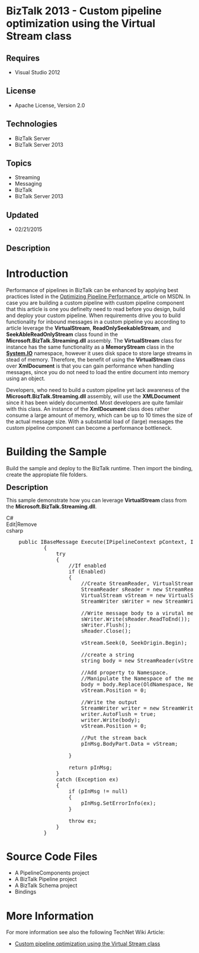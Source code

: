# BizTalk 2013 - Custom pipeline optimization using the Virtual Stream class
## Requires
- Visual Studio 2012
## License
- Apache License, Version 2.0
## Technologies
- BizTalk Server
- BizTalk Server 2013
## Topics
- Streaming
- Messaging
- BizTalk
- BizTalk Server 2013
## Updated
- 02/21/2015
## Description

<h1>Introduction</h1>
<p>Performance of pipelines in BizTalk can be enhanced by applying best practices listed in the
<a href="http://msdn.microsoft.com/en-us/library/ee377071%28v=bts.70%29.aspx" target="_blank">
Optimizing Pipeline Performance <img title="This link is external to TechNet Wiki. It will open in a new window." src="-10_5f00_external.png" border="0" alt="">
</a>article on MSDN. In case you are building a custom pipeline with custom pipeline component that this article is one you definelty need to read before you design, build and deploy your custom pipeline. When requirements drive you to build functionality for
 inbound messages in a custom pipeline you according to article leverage the <strong>
VirtualStream</strong>, <strong>ReadOnlySeekableStream</strong>, and <strong>SeekAbleReadOnlyStream</strong> class found in the
<strong>Microsoft.BizTalk.Streaming.dll</strong> assembly. The <strong>VirtualStream</strong> class for instance has the same functionality as a
<strong>MemoryStream</strong> class in the <strong><a class="libraryLink" href="https://msdn.microsoft.com/en-US/library/System.IO.aspx" target="_blank" title="Auto generated link to System.IO">System.IO</a></strong> namespace, however it uses disk space to store large streams in stead of memory. Therefore, the benefit of using the
<strong>VirtualStream</strong> class over <strong>XmlDocument</strong> is that you can gain performance when handling messages, since you do not need to load the entire document into memory using an object.</p>
<p>Developers, who need to build a custom pipeline yet lack awareness of the <strong>
Microsoft.BizTalk.Streaming.dll</strong> assembly, will use the <strong>XMLDocument</strong> since it has been widely documented. Most developers are quite familair with this class. An instance of the
<strong>XmlDocument</strong> class does rather consume a large amount of memory, which can be up to 10 times the size of the actual message size. With a substantial load of (large) messages the custom pipeline component can become a performance bottleneck.</p>
<h1><span>Building the Sample</span></h1>
<p>Build the sample and deploy to the BizTalk runtime. Then import the binding, create the appropiate file folders.<em><br>
</em></p>
<p><span style="font-size:20px; font-weight:bold">Description</span></p>
<p>This sample demonstrate how you can leverage <strong>VirtualStream </strong>class from the
<strong>Microsoft.BizTalk.Streaming.dll</strong>.</p>
<div class="scriptcode">
<div class="pluginEditHolder" pluginCommand="mceScriptCode">
<div class="title"><span>C#</span></div>
<div class="pluginLinkHolder"><span class="pluginEditHolderLink">Edit</span>|<span class="pluginRemoveHolderLink">Remove</span></div>
<span class="hidden">csharp</span>

<div class="preview">
<pre class="csharp">&nbsp;&nbsp;&nbsp;&nbsp;<span class="cs__keyword">public</span>&nbsp;IBaseMessage&nbsp;Execute(IPipelineContext&nbsp;pContext,&nbsp;IBaseMessage&nbsp;pInMsg)&nbsp;
&nbsp;&nbsp;&nbsp;&nbsp;&nbsp;&nbsp;&nbsp;&nbsp;&nbsp;&nbsp;&nbsp;&nbsp;{&nbsp;
&nbsp;&nbsp;&nbsp;&nbsp;&nbsp;&nbsp;&nbsp;&nbsp;&nbsp;&nbsp;&nbsp;&nbsp;&nbsp;&nbsp;&nbsp;&nbsp;<span class="cs__keyword">try</span>&nbsp;
&nbsp;&nbsp;&nbsp;&nbsp;&nbsp;&nbsp;&nbsp;&nbsp;&nbsp;&nbsp;&nbsp;&nbsp;&nbsp;&nbsp;&nbsp;&nbsp;{&nbsp;
&nbsp;&nbsp;&nbsp;&nbsp;&nbsp;&nbsp;&nbsp;&nbsp;&nbsp;&nbsp;&nbsp;&nbsp;&nbsp;&nbsp;&nbsp;&nbsp;&nbsp;&nbsp;&nbsp;&nbsp;<span class="cs__com">//If&nbsp;enabled</span>&nbsp;
&nbsp;&nbsp;&nbsp;&nbsp;&nbsp;&nbsp;&nbsp;&nbsp;&nbsp;&nbsp;&nbsp;&nbsp;&nbsp;&nbsp;&nbsp;&nbsp;&nbsp;&nbsp;&nbsp;&nbsp;<span class="cs__keyword">if</span>&nbsp;(Enabled)&nbsp;
&nbsp;&nbsp;&nbsp;&nbsp;&nbsp;&nbsp;&nbsp;&nbsp;&nbsp;&nbsp;&nbsp;&nbsp;&nbsp;&nbsp;&nbsp;&nbsp;&nbsp;&nbsp;&nbsp;&nbsp;{&nbsp;
&nbsp;&nbsp;&nbsp;&nbsp;&nbsp;&nbsp;&nbsp;&nbsp;&nbsp;&nbsp;&nbsp;&nbsp;&nbsp;&nbsp;&nbsp;&nbsp;&nbsp;&nbsp;&nbsp;&nbsp;&nbsp;&nbsp;&nbsp;&nbsp;<span class="cs__com">//Create&nbsp;StreamReader,&nbsp;VirtualStream&nbsp;and&nbsp;StreamWriter&nbsp;instance</span>&nbsp;
&nbsp;&nbsp;&nbsp;&nbsp;&nbsp;&nbsp;&nbsp;&nbsp;&nbsp;&nbsp;&nbsp;&nbsp;&nbsp;&nbsp;&nbsp;&nbsp;&nbsp;&nbsp;&nbsp;&nbsp;&nbsp;&nbsp;&nbsp;&nbsp;StreamReader&nbsp;sReader&nbsp;=&nbsp;<span class="cs__keyword">new</span>&nbsp;StreamReader(pInMsg.BodyPart.Data);&nbsp;
&nbsp;&nbsp;&nbsp;&nbsp;&nbsp;&nbsp;&nbsp;&nbsp;&nbsp;&nbsp;&nbsp;&nbsp;&nbsp;&nbsp;&nbsp;&nbsp;&nbsp;&nbsp;&nbsp;&nbsp;&nbsp;&nbsp;&nbsp;&nbsp;VirtualStream&nbsp;vStream&nbsp;=&nbsp;<span class="cs__keyword">new</span>&nbsp;VirtualStream();&nbsp;
&nbsp;&nbsp;&nbsp;&nbsp;&nbsp;&nbsp;&nbsp;&nbsp;&nbsp;&nbsp;&nbsp;&nbsp;&nbsp;&nbsp;&nbsp;&nbsp;&nbsp;&nbsp;&nbsp;&nbsp;&nbsp;&nbsp;&nbsp;&nbsp;StreamWriter&nbsp;sWriter&nbsp;=&nbsp;<span class="cs__keyword">new</span>&nbsp;StreamWriter(vStream);&nbsp;
&nbsp;&nbsp;&nbsp;&nbsp;&nbsp;&nbsp;
&nbsp;&nbsp;&nbsp;&nbsp;&nbsp;&nbsp;&nbsp;&nbsp;&nbsp;&nbsp;&nbsp;&nbsp;&nbsp;&nbsp;&nbsp;&nbsp;&nbsp;&nbsp;&nbsp;&nbsp;&nbsp;&nbsp;&nbsp;&nbsp;<span class="cs__com">//Write&nbsp;message&nbsp;body&nbsp;to&nbsp;a&nbsp;virutal&nbsp;memory&nbsp;stream</span>&nbsp;
&nbsp;&nbsp;&nbsp;&nbsp;&nbsp;&nbsp;&nbsp;&nbsp;&nbsp;&nbsp;&nbsp;&nbsp;&nbsp;&nbsp;&nbsp;&nbsp;&nbsp;&nbsp;&nbsp;&nbsp;&nbsp;&nbsp;&nbsp;&nbsp;sWriter.Write(sReader.ReadToEnd());&nbsp;
&nbsp;&nbsp;&nbsp;&nbsp;&nbsp;&nbsp;&nbsp;&nbsp;&nbsp;&nbsp;&nbsp;&nbsp;&nbsp;&nbsp;&nbsp;&nbsp;&nbsp;&nbsp;&nbsp;&nbsp;&nbsp;&nbsp;&nbsp;&nbsp;sWriter.Flush();&nbsp;
&nbsp;&nbsp;&nbsp;&nbsp;&nbsp;&nbsp;&nbsp;&nbsp;&nbsp;&nbsp;&nbsp;&nbsp;&nbsp;&nbsp;&nbsp;&nbsp;&nbsp;&nbsp;&nbsp;&nbsp;&nbsp;&nbsp;&nbsp;&nbsp;sReader.Close();&nbsp;
&nbsp;&nbsp;&nbsp;&nbsp;&nbsp;&nbsp;
&nbsp;&nbsp;&nbsp;&nbsp;&nbsp;&nbsp;&nbsp;&nbsp;&nbsp;&nbsp;&nbsp;&nbsp;&nbsp;&nbsp;&nbsp;&nbsp;&nbsp;&nbsp;&nbsp;&nbsp;&nbsp;&nbsp;&nbsp;&nbsp;vStream.Seek(<span class="cs__number">0</span>,&nbsp;SeekOrigin.Begin);&nbsp;
&nbsp;&nbsp;&nbsp;&nbsp;&nbsp;&nbsp;
&nbsp;&nbsp;&nbsp;&nbsp;&nbsp;&nbsp;&nbsp;&nbsp;&nbsp;&nbsp;&nbsp;&nbsp;&nbsp;&nbsp;&nbsp;&nbsp;&nbsp;&nbsp;&nbsp;&nbsp;&nbsp;&nbsp;&nbsp;&nbsp;<span class="cs__com">//create&nbsp;a&nbsp;string</span>&nbsp;
&nbsp;&nbsp;&nbsp;&nbsp;&nbsp;&nbsp;&nbsp;&nbsp;&nbsp;&nbsp;&nbsp;&nbsp;&nbsp;&nbsp;&nbsp;&nbsp;&nbsp;&nbsp;&nbsp;&nbsp;&nbsp;&nbsp;&nbsp;&nbsp;<span class="cs__keyword">string</span>&nbsp;body&nbsp;=&nbsp;<span class="cs__keyword">new</span>&nbsp;StreamReader(vStream).ReadToEnd();&nbsp;
&nbsp;&nbsp;&nbsp;&nbsp;&nbsp;&nbsp;
&nbsp;&nbsp;&nbsp;&nbsp;&nbsp;&nbsp;&nbsp;&nbsp;&nbsp;&nbsp;&nbsp;&nbsp;&nbsp;&nbsp;&nbsp;&nbsp;&nbsp;&nbsp;&nbsp;&nbsp;&nbsp;&nbsp;&nbsp;&nbsp;<span class="cs__com">//Add&nbsp;property&nbsp;to&nbsp;Namespace.</span>&nbsp;
&nbsp;&nbsp;&nbsp;&nbsp;&nbsp;&nbsp;&nbsp;&nbsp;&nbsp;&nbsp;&nbsp;&nbsp;&nbsp;&nbsp;&nbsp;&nbsp;&nbsp;&nbsp;&nbsp;&nbsp;&nbsp;&nbsp;&nbsp;&nbsp;<span class="cs__com">//Manipulate&nbsp;the&nbsp;Namespace&nbsp;of&nbsp;the&nbsp;message</span>&nbsp;
&nbsp;&nbsp;&nbsp;&nbsp;&nbsp;&nbsp;&nbsp;&nbsp;&nbsp;&nbsp;&nbsp;&nbsp;&nbsp;&nbsp;&nbsp;&nbsp;&nbsp;&nbsp;&nbsp;&nbsp;&nbsp;&nbsp;&nbsp;&nbsp;body&nbsp;=&nbsp;body.Replace(OldNamespace,&nbsp;NewNamespace);&nbsp;
&nbsp;&nbsp;&nbsp;&nbsp;&nbsp;&nbsp;&nbsp;&nbsp;&nbsp;&nbsp;&nbsp;&nbsp;&nbsp;&nbsp;&nbsp;&nbsp;&nbsp;&nbsp;&nbsp;&nbsp;&nbsp;&nbsp;&nbsp;&nbsp;vStream.Position&nbsp;=&nbsp;<span class="cs__number">0</span>;&nbsp;
&nbsp;&nbsp;&nbsp;&nbsp;&nbsp;&nbsp;
&nbsp;&nbsp;&nbsp;&nbsp;&nbsp;&nbsp;&nbsp;&nbsp;&nbsp;&nbsp;&nbsp;&nbsp;&nbsp;&nbsp;&nbsp;&nbsp;&nbsp;&nbsp;&nbsp;&nbsp;&nbsp;&nbsp;&nbsp;&nbsp;<span class="cs__com">//Write&nbsp;the&nbsp;output</span>&nbsp;
&nbsp;&nbsp;&nbsp;&nbsp;&nbsp;&nbsp;&nbsp;&nbsp;&nbsp;&nbsp;&nbsp;&nbsp;&nbsp;&nbsp;&nbsp;&nbsp;&nbsp;&nbsp;&nbsp;&nbsp;&nbsp;&nbsp;&nbsp;&nbsp;StreamWriter&nbsp;writer&nbsp;=&nbsp;<span class="cs__keyword">new</span>&nbsp;StreamWriter(vStream);&nbsp;
&nbsp;&nbsp;&nbsp;&nbsp;&nbsp;&nbsp;&nbsp;&nbsp;&nbsp;&nbsp;&nbsp;&nbsp;&nbsp;&nbsp;&nbsp;&nbsp;&nbsp;&nbsp;&nbsp;&nbsp;&nbsp;&nbsp;&nbsp;&nbsp;writer.AutoFlush&nbsp;=&nbsp;<span class="cs__keyword">true</span>;&nbsp;
&nbsp;&nbsp;&nbsp;&nbsp;&nbsp;&nbsp;&nbsp;&nbsp;&nbsp;&nbsp;&nbsp;&nbsp;&nbsp;&nbsp;&nbsp;&nbsp;&nbsp;&nbsp;&nbsp;&nbsp;&nbsp;&nbsp;&nbsp;&nbsp;writer.Write(body);&nbsp;
&nbsp;&nbsp;&nbsp;&nbsp;&nbsp;&nbsp;&nbsp;&nbsp;&nbsp;&nbsp;&nbsp;&nbsp;&nbsp;&nbsp;&nbsp;&nbsp;&nbsp;&nbsp;&nbsp;&nbsp;&nbsp;&nbsp;&nbsp;&nbsp;vStream.Position&nbsp;=&nbsp;<span class="cs__number">0</span>;&nbsp;
&nbsp;&nbsp;&nbsp;&nbsp;&nbsp;&nbsp;
&nbsp;&nbsp;&nbsp;&nbsp;&nbsp;&nbsp;&nbsp;&nbsp;&nbsp;&nbsp;&nbsp;&nbsp;&nbsp;&nbsp;&nbsp;&nbsp;&nbsp;&nbsp;&nbsp;&nbsp;&nbsp;&nbsp;&nbsp;&nbsp;<span class="cs__com">//Put&nbsp;the&nbsp;stream&nbsp;back</span>&nbsp;
&nbsp;&nbsp;&nbsp;&nbsp;&nbsp;&nbsp;&nbsp;&nbsp;&nbsp;&nbsp;&nbsp;&nbsp;&nbsp;&nbsp;&nbsp;&nbsp;&nbsp;&nbsp;&nbsp;&nbsp;&nbsp;&nbsp;&nbsp;&nbsp;pInMsg.BodyPart.Data&nbsp;=&nbsp;vStream;&nbsp;
&nbsp;&nbsp;&nbsp;&nbsp;&nbsp;&nbsp;
&nbsp;&nbsp;&nbsp;&nbsp;&nbsp;&nbsp;&nbsp;&nbsp;&nbsp;&nbsp;&nbsp;&nbsp;&nbsp;&nbsp;&nbsp;&nbsp;&nbsp;&nbsp;&nbsp;&nbsp;}&nbsp;
&nbsp;&nbsp;&nbsp;&nbsp;&nbsp;&nbsp;
&nbsp;&nbsp;&nbsp;&nbsp;&nbsp;&nbsp;&nbsp;&nbsp;&nbsp;&nbsp;&nbsp;&nbsp;&nbsp;&nbsp;&nbsp;&nbsp;&nbsp;&nbsp;&nbsp;&nbsp;<span class="cs__keyword">return</span>&nbsp;pInMsg;&nbsp;
&nbsp;&nbsp;&nbsp;&nbsp;&nbsp;&nbsp;&nbsp;&nbsp;&nbsp;&nbsp;&nbsp;&nbsp;&nbsp;&nbsp;&nbsp;&nbsp;}&nbsp;
&nbsp;&nbsp;&nbsp;&nbsp;&nbsp;&nbsp;&nbsp;&nbsp;&nbsp;&nbsp;&nbsp;&nbsp;&nbsp;&nbsp;&nbsp;&nbsp;<span class="cs__keyword">catch</span>&nbsp;(Exception&nbsp;ex)&nbsp;
&nbsp;&nbsp;&nbsp;&nbsp;&nbsp;&nbsp;&nbsp;&nbsp;&nbsp;&nbsp;&nbsp;&nbsp;&nbsp;&nbsp;&nbsp;&nbsp;{&nbsp;
&nbsp;&nbsp;&nbsp;&nbsp;&nbsp;&nbsp;&nbsp;&nbsp;&nbsp;&nbsp;&nbsp;&nbsp;&nbsp;&nbsp;&nbsp;&nbsp;&nbsp;&nbsp;&nbsp;&nbsp;<span class="cs__keyword">if</span>&nbsp;(pInMsg&nbsp;!=&nbsp;<span class="cs__keyword">null</span>)&nbsp;
&nbsp;&nbsp;&nbsp;&nbsp;&nbsp;&nbsp;&nbsp;&nbsp;&nbsp;&nbsp;&nbsp;&nbsp;&nbsp;&nbsp;&nbsp;&nbsp;&nbsp;&nbsp;&nbsp;&nbsp;{&nbsp;
&nbsp;&nbsp;&nbsp;&nbsp;&nbsp;&nbsp;&nbsp;&nbsp;&nbsp;&nbsp;&nbsp;&nbsp;&nbsp;&nbsp;&nbsp;&nbsp;&nbsp;&nbsp;&nbsp;&nbsp;&nbsp;&nbsp;&nbsp;&nbsp;pInMsg.SetErrorInfo(ex);&nbsp;
&nbsp;&nbsp;&nbsp;&nbsp;&nbsp;&nbsp;&nbsp;&nbsp;&nbsp;&nbsp;&nbsp;&nbsp;&nbsp;&nbsp;&nbsp;&nbsp;&nbsp;&nbsp;&nbsp;&nbsp;}&nbsp;
&nbsp;&nbsp;&nbsp;&nbsp;&nbsp;&nbsp;
&nbsp;&nbsp;&nbsp;&nbsp;&nbsp;&nbsp;&nbsp;&nbsp;&nbsp;&nbsp;&nbsp;&nbsp;&nbsp;&nbsp;&nbsp;&nbsp;&nbsp;&nbsp;&nbsp;&nbsp;<span class="cs__keyword">throw</span>&nbsp;ex;&nbsp;
&nbsp;&nbsp;&nbsp;&nbsp;&nbsp;&nbsp;&nbsp;&nbsp;&nbsp;&nbsp;&nbsp;&nbsp;&nbsp;&nbsp;&nbsp;&nbsp;}&nbsp;
&nbsp;&nbsp;&nbsp;&nbsp;&nbsp;&nbsp;&nbsp;&nbsp;&nbsp;&nbsp;&nbsp;&nbsp;}&nbsp;
</pre>
</div>
</div>
</div>
<h1><span>Source Code Files</span></h1>
<ul>
<li>A PipelineComponents project </li><li>A BizTalk Pipeline project </li><li>A BizTalk Schema project </li><li>Bindings </li></ul>
<h1>More Information</h1>
<p>For more information see also the following TechNet Wiki Article:</p>
<ul>
<li><a href="http://social.technet.microsoft.com/wiki/contents/articles/29169.custom-pipeline-optimization-using-the-virtual-stream-class.aspx" target="_blank">Custom pipeline optimization using the Virtual Stream class</a>
</li></ul>
